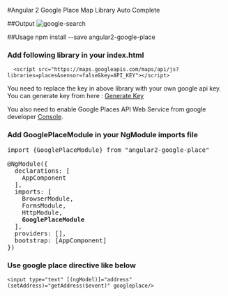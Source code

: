 #Angular 2 Google Place Map Library Auto Complete


##Output
![google-search](http://image.prntscr.com/image/81dce748b78c4b7fa51623d089ce2dbf.png)


##Usage
      npm install --save angular2-google-place
      
### Add following library in your index.html

 ```
   <script src="https://maps.googleapis.com/maps/api/js?libraries=places&sensor=false&key=API_KEY"></script>
 ```

 You need to replace the key in above library with your own google api key. 
 You can generate key from here :
 [Generate Key](https://developers.google.com/places/web-service/get-api-key)
 
 You also need to enable Google Places API Web Service from google developer [Console](https://console.developers.google.com).
 
 
### Add GooglePlaceModule in your NgModule imports file 
<pre>
import {GooglePlaceModule} from "angular2-google-place"

@NgModule({
  declarations: [
    AppComponent
  ],
  imports: [
    BrowserModule,
    FormsModule,
    HttpModule,
    <b>GooglePlaceModule</b>
  ],
  providers: [],
  bootstrap: [AppComponent]
})
</pre>

### Use google place directive like below
```
<input type="text" [(ngModel)]="address"  (setAddress)="getAddress($event)" googleplace/>
```
